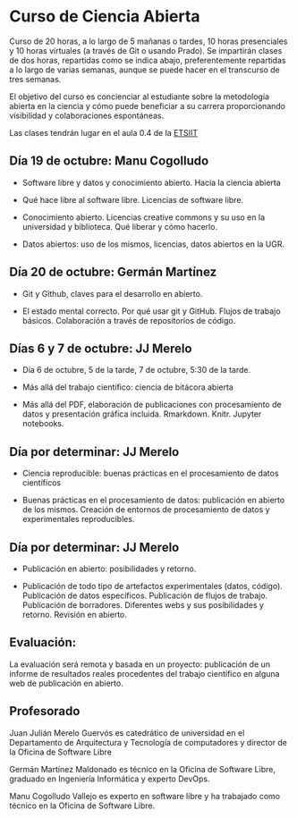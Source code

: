 # Curso de Ciencia Abierta

Curso de 20 horas, a lo largo de 5 mañanas o tardes, 10 horas
presenciales y 10 horas virtuales (a través de Git o usando Prado). Se
impartirán clases de dos horas, repartidas como se indica abajo,
preferentemente repartidas a lo largo de varias semanas, aunque se puede
hacer en el transcurso de tres semanas.

El objetivo del curso es concienciar al estudiante sobre la metodología
abierta en la ciencia y cómo puede beneficiar a su carrera
proporcionando visibilidad y colaboraciones espontáneas.

Las clases tendrán lugar en el aula 0.4 de la [ETSIIT](https://etsiit.ugr.es)

## Día 19 de octubre: Manu Cogolludo

* Software libre y datos y conocimiento abierto. Hacia la ciencia abierta

* Qué hace libre al software libre. Licencias de software libre.

* Conocimiento abierto. Licencias creative commons y su uso en la
universidad y biblioteca. Qué liberar y cómo hacerlo.

* Datos abiertos: uso de los mismos, licencias, datos abiertos en la UGR.

## Día 20 de octubre: Germán Martínez

* Git y Github, claves para el desarrollo en abierto.

* El estado mental correcto. Por qué usar git y GitHub. Flujos de trabajo
básicos. Colaboración a través de repositorios de código.

## Días 6 y 7 de octubre: JJ Merelo

* Día 6 de octubre, 5 de la tarde, 7 de octubre, 5:30 de la tarde.
* Más allá del trabajo científico: ciencia de bitácora abierta

* Más allá del PDF, elaboración de publicaciones con procesamiento de
datos y presentación gráfica incluida. Rmarkdown. Knitr. Jupyter
notebooks.

## Día por determinar: JJ Merelo

* Ciencia reproducible: buenas prácticas en el procesamiento de datos
científicos

* Buenas prácticas en el procesamiento de datos: publicación en abierto de
los mismos. Creación de entornos de procesamiento de datos y
experimentales reproducibles.

## Día por determinar: JJ Merelo

* Publicación en abierto: posibilidades y retorno.

* Publicación de todo tipo de artefactos experimentales (datos, código). Publicación de datos específicos. Publicación de flujos de trabajo. Publicación de borradores. Diferentes webs y sus posibilidades y retorno. Revisión en abierto.

## Evaluación:

La evaluación será remota y basada en un proyecto: publicación de un
informe de resultados reales procedentes del trabajo científico en
alguna web de publicación en abierto.

## Profesorado

Juan Julián Merelo Guervós es catedrático de universidad en el
Departamento de Arquitectura y Tecnología de computadores y director de
la Oficina de Software Libre

Germán Martínez Maldonado es técnico en la Oficina de Software Libre,
graduado en Ingeniería Informática y experto DevOps.

Manu Cogolludo Vallejo es experto en software libre y ha trabajado
como técnico en la Oficina de Software Libre.
